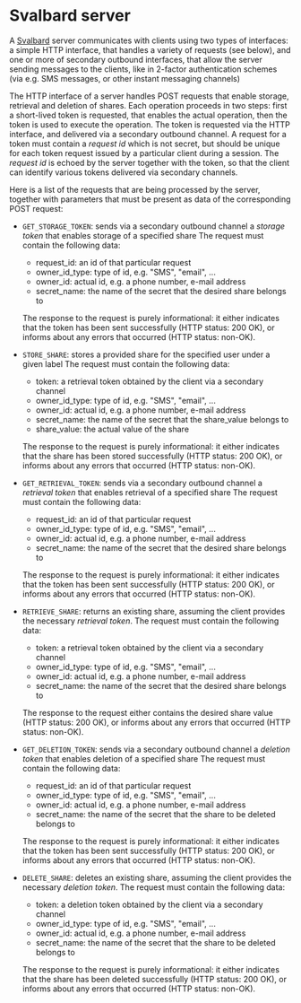# Svalbard server

A [Svalbard](../README.md) server communicates with clients using two types of
interfaces: a simple HTTP interface, that handles a variety of requests (see
below), and one or more of secondary outbound interfaces, that allow the server
sending messages to the clients, like in 2-factor authentication schemes (via
e.g. SMS messages, or other instant messaging channels)

The HTTP interface of a server handles POST requests that enable storage,
retrieval and deletion of shares. Each operation proceeds in two steps: first a
short-lived token is requested, that enables the actual operation, then the
token is used to execute the operation.  The token is requested via the HTTP
interface, and delivered via a secondary outbound channel.  A request for a
token must contain a _request id_ which is not secret, but should be unique for
each token request issued by a particular client during a session. The _request
id_ is echoed by the server together with the token, so that the client can
identify various tokens delivered via secondary channels.

Here is a list of the requests that are being processed by the server, together
with parameters that must be present as data of the corresponding POST request:

 * `GET_STORAGE_TOKEN`: sends via a secondary outbound channel
    a _storage token_ that enables storage of a specified share
    The request must contain the following data:
      - request_id: an id of that particular request
      - owner_id_type: type of id, e.g. "SMS", "email", ...
      - owner_id:  actual id, e.g. a phone number, e-mail address
      - secret_name: the name of the secret that the desired share belongs to

    The response to the request is purely informational: it either indicates
    that the token has been sent successfully (HTTP status: 200 OK),
    or informs about any errors that occurred (HTTP status: non-OK).

 * `STORE_SHARE`: stores a provided share for the specified user under
    a given label
    The request must contain the following data:
      - token: a retrieval token obtained by the client via a secondary channel
      - owner_id_type: type of id, e.g. "SMS", "email", ...
      - owner_id:  actual id, e.g. a phone number, e-mail address
      - secret_name: the name of the secret that the share_value belongs to
      - share_value: the actual value of the share

    The response to the request is purely informational: it either indicates
    that the share has been stored successfully (HTTP status: 200 OK),
    or informs about any errors that occurred (HTTP status: non-OK).

 * `GET_RETRIEVAL_TOKEN`: sends via a secondary outbound channel
    a _retrieval token_ that enables retrieval of a specified share
    The request must contain the following data:
      - request_id: an id of that particular request
      - owner_id_type: type of id, e.g. "SMS", "email", ...
      - owner_id:  actual id, e.g. a phone number, e-mail address
      - secret_name: the name of the secret that the desired share belongs to

    The response to the request is purely informational: it either indicates
    that the token has been sent successfully (HTTP status: 200 OK),
    or informs about any errors that occurred (HTTP status: non-OK).

 * `RETRIEVE_SHARE`: returns an existing share, assuming the client
    provides the necessary _retrieval token_.
    The request must contain the following data:
      - token: a retrieval token obtained by the client via a secondary channel
      - owner_id_type: type of id, e.g. "SMS", "email", ...
      - owner_id:  actual id, e.g. a phone number, e-mail address
      - secret_name: the name of the secret that the desired share belongs to

    The response to the request either contains the desired share value
    (HTTP status: 200 OK), or informs about any errors that occurred
    (HTTP status: non-OK).

 * `GET_DELETION_TOKEN`: sends via a secondary outbound channel
    a _deletion token_ that enables deletion of a specified share
    The request must contain the following data:
      - request_id: an id of that particular request
      - owner_id_type: type of id, e.g. "SMS", "email", ...
      - owner_id:  actual id, e.g. a phone number, e-mail address
      - secret_name: the name of the secret that the share to be deleted
                     belongs to

    The response to the request is purely informational: it either indicates
    that the token has been sent successfully (HTTP status: 200 OK),
    or informs about any errors that occurred (HTTP status: non-OK).

 * `DELETE_SHARE`: deletes an existing share, assuming the client
    provides the necessary _deletion token_.
    The request must contain the following data:
      - token: a deletion token obtained by the client via a secondary channel
      - owner_id_type: type of id, e.g. "SMS", "email", ...
      - owner_id:  actual id, e.g. a phone number, e-mail address
      - secret_name: the name of the secret that the share to be deleted
                     belongs to

    The response to the request is purely informational: it either indicates
    that the share has been deleted successfully (HTTP status: 200 OK),
    or informs about any errors that occurred (HTTP status: non-OK).

